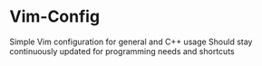 # Vim-Config
Simple Vim configuration for general and C++ usage
Should stay continuously updated for programming needs and shortcuts
